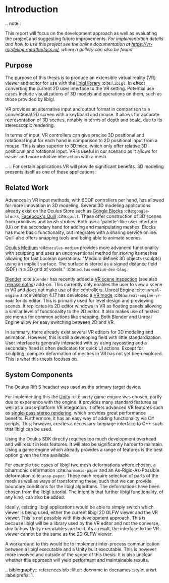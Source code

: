 # Introduction

.. note::

   This report will focus on the development approach as well as evaluating the project and suggesting future improvements. *For implementation details and how to use this project see the online documentation at https://vr-modeling.readthedocs.io/, where a gallery can also be found.*

## Purpose

The purpose of this thesis is to produce an extensible virtual reality (VR) viewer and editor for use with the [libigl library](https://libigl.github.io/) :cite:`libigl`. In effect converting the current 2D user interface to the VR setting. Potential use cases include visualizations of 3D models and operations on them, such as those provided by libigl. 

VR provides an alternative input and output format in comparison to a conventional 2D screen with a keyboard and mouse. It allows for accurate representation of 3D scenes, notably in terms of depth and scale, due to its stereoscopic rendering.

In terms of input, VR controllers can give precise 3D positional and rotational input for each hand in comparison to 2D positional input from a mouse. This is also superior to 3D mice, which only offer relative 3D positional and rotational input. VR is useful in our scenario as it allows for easier and more intuitive interaction with a mesh. 

.. :: For certain applications VR will provide significant benefits. 3D modeling presents itself as one of these applications.

## Related Work

Advances in VR input methods, with 6DOF controllers per hand, has allowed for more innovation in 3D modeling. Several 3D modeling applications already exist on the Oculus Store such as [Google Blocks](https://arvr.google.com/blocks/) :cite:`google-blocks`, [Facebook's Quill](https://quill.fb.com/) :cite:`quill`. These offer construction of 3D scenes from primitives and brush strokes. Both use a 'palette'-like user interface (UI) on the secondary hand for adding and manipulating meshes. Blocks has more basic functionality, but integrates with a sharing service online. Quill also offers snapping tools and being able to animate scenes. 

[Oculus Medium](https://www.oculus.com/medium/) :cite:`oculus-medium` provides more advanced functionality with sculpting and uses an unconventional method for storing its meshes allowing for fast boolean operations. "Medium defines 3D objects (sculpts) using an implicit surface. The surface is stored as a signed distance field (SDF) in a 3D grid of voxels." :cite:`oculus-medium-dev-blog`.

[Blender](https://www.blender.org/) :cite:`blender` has recently added a [VR scene inspection](https://docs.blender.org/manual/en/dev/addons/3d_view/vr_scene_inspection.html) (see also [release notes](https://wiki.blender.org/wiki/Reference/Release_Notes/2.83/Virtual_Reality)) add-on. This currently only enables the user to view a scene in VR and does not make use of the controllers. [Unreal Engine](https://www.unrealengine.com/) :cite:`unreal-engine` since version 4.17 has developed a [VR mode](https://docs.unrealengine.com/en-US/Engine/Editor/VR/index.html) :cite:`unreal-engine-vr-mode` for its editor. This is primarily used for level design and previewing scenes. It replicates its 2D editor windows in VR as floating panels allowing a similar level of functionality to the 2D editor. It also makes use of nested pie menus for common actions like snapping. Both Blender and Unreal Engine allow for easy switching between 2D and VR. 

In summary, there already exist several VR editors for 3D modeling and animation. However, this is still a developing field with little standardization. User interface is generally interacted with by using raycasting and a secondary hand is often dedicated for quick UI actions. Except for sculpting, complex deformation of meshes in VR has not yet been explored. This is what this thesis focuses on.

## System Components

The Oculus Rift S headset was used as the primary target device. 

For implementing this the [Unity](https://unity.com/) :cite:`unity` game engine was chosen, partly due to experience with the engine. It provides many standard features as well as a cross-platform VR integration. It offers advanced VR features such as [single-pass stereo rendering](https://docs.unity3d.com/Manual/SinglePassStereoRendering.html), which provides great performance benefits. Furthermore, it has an easy way of adding functionality via C# scripts. This, however, creates a necessary language interface to C++ such that libigl can be used. 

Using the Oculus SDK directly requires too much development overhead and will result in less features. It will also be significantly harder to maintain. Using a game engine which already provides a range of features is the best option given the time available.

For example use cases of libigl two mesh deformations where chosen, a biharmonic deformation :cite:`harmonic-paper` and an As-Rigid-As-Possible deformation :cite:`arap-paper`. These each require selection of parts of the mesh as well as ways of transforming these, such that we can provide boundary conditions for the libigl algorithms. The deformations have been chosen from the libigl tutorial. The intent is that further libigl functionality, of any kind, can also be added. 

Ideally, existing libigl applications would be able to simply switch which viewer is being used, either the current libigl 2D GLFW viewer and the VR viewer. This is not possible with this development approach. This is because libigl will be a library used by the VR editor and not the converse, due to how Unity executables are built. As a result, the interface to the VR viewer cannot be the same as the 2D GLFW viewer.

A workaround to this would be to implement inter-process communication between a libigl executable and a Unity built executable. This is however more involved and outside of the scope of this thesis. It is also unclear whether this approach will yield performant and maintainable results. 

.. bibliography:: references.bib
   :filter: docname in docnames
   :style: unsrt
   :labelprefix: 1.